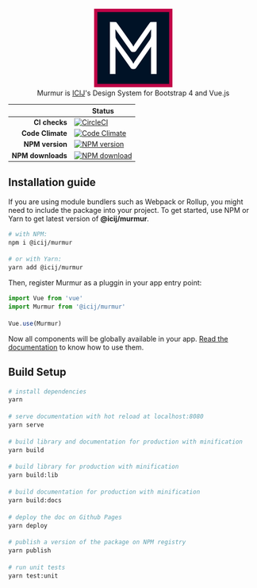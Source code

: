 <p align="center">
<a href="https://icij.github.io/murmur/">
  <img src="https://github.com/ICIJ/murmur/raw/master/lib/assets/images/murmur-dark.png" width="158px">
</a>
<br>
Murmur is <a href="https://icij.org">ICIJ</a>'s Design System for Bootstrap 4 and Vue.js
</p>

<div align="center">

| | Status |
| ---: | --- |
| **CI checks** | [![CircleCI](https://circleci.com/gh/ICIJ/murmur.svg?style=shield)](https://circleci.com/gh/ICIJ/murmur) |
| **Code Climate** | [![Code Climate](https://api.codeclimate.com/v1/badges/e487295b939be72d5f15/maintainability)](ttps://codeclimate.com/github/ICIJ/murmur/maintainability) |
| **NPM version** | [![NPM version](https://img.shields.io/npm/v/@icij/murmur)](https://www.npmjs.com/package/@icij/murmur) |
| **NPM downloads** | [![NPM download](https://img.shields.io/npm/dm/@icij/murmur)](https://www.npmjs.com/package/@icij/murmur) |

</div>


## Installation guide

If you are using module bundlers such as Webpack or Rollup, you might need to include the package into your project.
To get started, use NPM or Yarn to get latest version of **@icij/murmur**.

```bash
# with NPM:
npm i @icij/murmur

# or with Yarn:
yarn add @icij/murmur
```
Then, register Murmur as a pluggin in your app entry point:

```js
import Vue from 'vue'
import Murmur from '@icij/murmur'

Vue.use(Murmur)
```

Now all components will be globally available in your app.
[Read the documentation](https://icij.github.io/murmur/) to know how to use them.

## Build Setup

``` bash
# install dependencies
yarn

# serve documentation with hot reload at localhost:8080
yarn serve

# build library and documentation for production with minification
yarn build

# build library for production with minification
yarn build:lib

# build documentation for production with minification
yarn build:docs

# deploy the doc on Github Pages
yarn deploy

# publish a version of the package on NPM registry
yarn publish

# run unit tests
yarn test:unit
```
